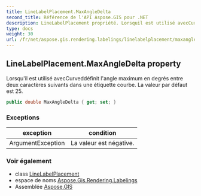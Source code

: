```yaml
---
title: LineLabelPlacement.MaxAngleDelta
second_title: Référence de l'API Aspose.GIS pour .NET
description: LineLabelPlacement propriété. Lorsquil est utilisé avecCurveddéfinit langle maximum en degrés entre deux caractères suivants dans une étiquette courbe. La valeur par défaut est 25.
type: docs
weight: 30
url: /fr/net/aspose.gis.rendering.labelings/linelabelplacement/maxangledelta/
---
```

## LineLabelPlacement.MaxAngleDelta property

Lorsqu'il est utilisé avecCurveddéfinit l'angle maximum en degrés entre deux caractères suivants dans une étiquette courbe. La valeur par défaut est 25.

```csharp
public double MaxAngleDelta { get; set; }
```

### Exceptions

| exception | condition |
| --- | --- |
| ArgumentException | La valeur est négative. |

### Voir également

* class [LineLabelPlacement](../)
* espace de noms [Aspose.Gis.Rendering.Labelings](../../linelabelplacement/)
* Assemblée [Aspose.GIS](../../../)


